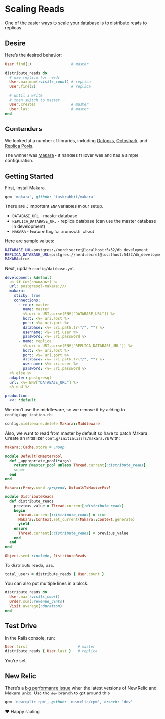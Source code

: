 # Scaling Reads

One of the easier ways to scale your database is to distribute reads to replicas.

## Desire

Here’s the desired behavior:

```ruby
User.find(1)                  # master

distribute_reads do
  # use replica for reads
  User.maximum(:visits_count) # replica
  User.find(2)                # replica

  # until a write
  # then switch to master
  User.create!                # master
  User.last                   # master
end
```

## Contenders

We looked at a number of libraries, including [Octopus](https://github.com/tchandy/octopus), [Octoshark](https://github.com/dalibor/octoshark), and [Replica Pools](https://github.com/kickstarter/replica_pools).

The winner was [Makara](https://github.com/taskrabbit/makara) - it handles failover well and has a simple configuration.

## Getting Started

First, install Makara.

```ruby
gem 'makara', github: 'taskrabbit/makara'
```

There are 3 important `ENV` variables in our setup.

- `DATABASE_URL` - master database
- `REPLICA_DATABASE_URL` - replica database (can use the master database in development)
- `MAKARA` - feature flag for a smooth rollout

Here are sample values:

```sh
DATABASE_URL=postgres://nerd:secret@localhost:5432/db_development
REPLICA_DATABASE_URL=postgres://nerd:secret@localhost:5432/db_development
MAKARA=true
```

Next, update `config/database.yml`.

```yml
development: &default
  <% if ENV["MAKARA"] %>
  url: postgresql-makara:///
  makara:
    sticky: true
    connections:
      - role: master
        name: master
        <% uri = URI.parse(ENV["DATABASE_URL"]) %>
        host: <%= uri.host %>
        port: <%= uri.port %>
        database: <%= uri.path.tr("/", "") %>
        username: <%= uri.user %>
        password: <%= uri.password %>
      - name: replica
        <% uri = URI.parse(ENV["REPLICA_DATABASE_URL"]) %>
        host: <%= uri.host %>
        port: <%= uri.port %>
        database: <%= uri.path.tr("/", "") %>
        username: <%= uri.user %>
        password: <%= uri.password %>
  <% else %>
  adapter: postgresql
  url: <%= ENV["DATABASE_URL"] %>
  <% end %>

production:
  <<: *default
```

We don’t use the middleware, so we remove it by adding to `config/application.rb`:

```ruby
config.middleware.delete Makara::Middleware
```

Also, we want to read from master by default so have to patch Makara. Create an initializer `config/initializers/makara.rb` with:

```ruby
Makara::Cache.store = :noop

module DefaultToMasterPool
  def _appropriate_pool(*args)
    return @master_pool unless Thread.current[:distribute_reads]
    super
  end
end

Makara::Proxy.send :prepend, DefaultToMasterPool

module DistributeReads
  def distribute_reads
    previous_value = Thread.current[:distribute_reads]
    begin
      Thread.current[:distribute_reads] = true
      Makara::Context.set_current(Makara::Context.generate)
      yield
    ensure
      Thread.current[:distribute_reads] = previous_value
    end
  end
end

Object.send :include, DistributeReads
```

To distribute reads, use:

```ruby
total_users = distribute_reads { User.count }
```

You can also put multiple lines in a block.

```ruby
distribute_reads do
  User.max(:visits_count)
  Order.sum(:revenue_cents)
  Visit.average(:duration)
end
```

## Test Drive

In the Rails console, run:

```ruby
User.first                       # master
distribute_reads { User.last }   # replica
```

You’re set.

## New Relic

There’s a [big performance issue](https://github.com/newrelic/rpm/commit/82d2777a4222deb746467783eb0226ad60d307e7) when the latest versions of New Relic and Makara unite.  Use the `dev` branch to get around this.

```ruby
gem 'newreplic_rpm', github: 'newrelic/rpm', branch: 'dev'
```

:heart: Happy scaling

